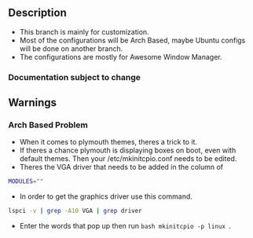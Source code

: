 ## Description

- This branch is mainly for customization.
- Most of the configurations will be Arch Based, maybe Ubuntu configs will be done on another branch.
- The configurations are mostly for Awesome Window Manager.

### Documentation subject to change

## Warnings

### Arch Based Problem

- When it comes to plymouth themes, theres a trick to it.
- If theres a chance plymouth is displaying boxes on boot, even with default themes. Then your /etc/mkinitcpio.conf needs to be edited.
- Theres the VGA driver that needs to be added in the column of
```bash
MODULES=""
```
- In order to get the graphics driver use this command.
```bash
lspci -v | grep -A10 VGA | grep driver
```

- Enter the words that pop up then run ```bash mkinitcpio -p linux ```.

